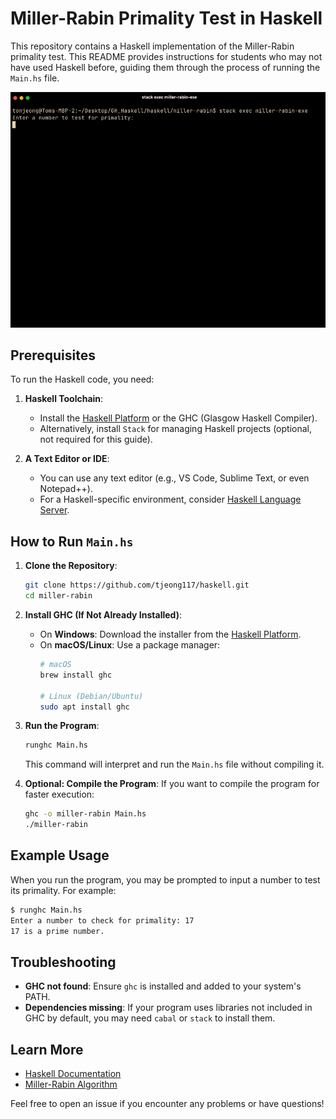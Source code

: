 # Miller-Rabin Primality Test in Haskell

This repository contains a Haskell implementation of the Miller-Rabin primality test. This README provides instructions for students who may not have used Haskell before, guiding them through the process of running the `Main.hs` file.

![Miller-Rabin Demo](miller-rabin/miller-rabin.gif)

## Prerequisites
To run the Haskell code, you need:

1. **Haskell Toolchain**:
   - Install the [Haskell Platform](https://www.haskell.org/platform/) or the GHC (Glasgow Haskell Compiler).
   - Alternatively, install `Stack` for managing Haskell projects (optional, not required for this guide).

2. **A Text Editor or IDE**:
   - You can use any text editor (e.g., VS Code, Sublime Text, or even Notepad++).
   - For a Haskell-specific environment, consider [Haskell Language Server](https://haskell-language-server.readthedocs.io/).

## How to Run `Main.hs`

1. **Clone the Repository**:
   ```sh
   git clone https://github.com/tjeong117/haskell.git
   cd miller-rabin
   ```

2. **Install GHC (If Not Already Installed)**:
   - On **Windows**:
     Download the installer from the [Haskell Platform](https://www.haskell.org/platform/).
   - On **macOS/Linux**:
     Use a package manager:
     ```sh
     # macOS
     brew install ghc

     # Linux (Debian/Ubuntu)
     sudo apt install ghc
     ```

3. **Run the Program**:
   ```sh
   runghc Main.hs
   ```
   This command will interpret and run the `Main.hs` file without compiling it.

4. **Optional: Compile the Program**:
   If you want to compile the program for faster execution:
   ```sh
   ghc -o miller-rabin Main.hs
   ./miller-rabin
   ```

## Example Usage
When you run the program, you may be prompted to input a number to test its primality. For example:

```sh
$ runghc Main.hs
Enter a number to check for primality: 17
17 is a prime number.
```

## Troubleshooting
- **GHC not found**: Ensure `ghc` is installed and added to your system's PATH.
- **Dependencies missing**: If your program uses libraries not included in GHC by default, you may need `cabal` or `stack` to install them.

## Learn More
- [Haskell Documentation](https://www.haskell.org/documentation/)
- [Miller-Rabin Algorithm](https://en.wikipedia.org/wiki/Miller%E2%80%93Rabin_primality_test)

Feel free to open an issue if you encounter any problems or have questions!
